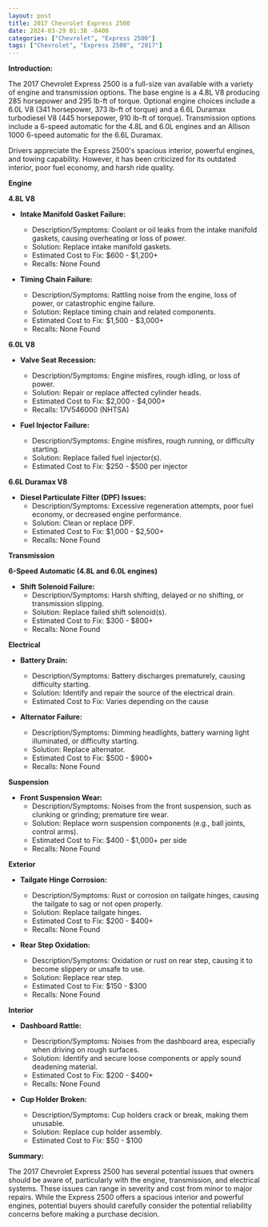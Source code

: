 ```yaml
---
layout: post
title: 2017 Chevrolet Express 2500
date: 2024-03-29 01:38 -0400
categories: ["Chevrolet", "Express 2500"]
tags: ["Chevrolet", "Express 2500", "2017"]
---
```

**Introduction:**

The 2017 Chevrolet Express 2500 is a full-size van available with a variety of engine and transmission options. The base engine is a 4.8L V8 producing 285 horsepower and 295 lb-ft of torque. Optional engine choices include a 6.0L V8 (341 horsepower, 373 lb-ft of torque) and a 6.6L Duramax turbodiesel V8 (445 horsepower, 910 lb-ft of torque). Transmission options include a 6-speed automatic for the 4.8L and 6.0L engines and an Allison 1000 6-speed automatic for the 6.6L Duramax.

Drivers appreciate the Express 2500's spacious interior, powerful engines, and towing capability. However, it has been criticized for its outdated interior, poor fuel economy, and harsh ride quality.

**Engine**

**4.8L V8**

* **Intake Manifold Gasket Failure:**
    * Description/Symptoms: Coolant or oil leaks from the intake manifold gaskets, causing overheating or loss of power.
    * Solution: Replace intake manifold gaskets.
    * Estimated Cost to Fix: $600 - $1,200+
    * Recalls: None Found

* **Timing Chain Failure:**
    * Description/Symptoms: Rattling noise from the engine, loss of power, or catastrophic engine failure.
    * Solution: Replace timing chain and related components.
    * Estimated Cost to Fix: $1,500 - $3,000+
    * Recalls: None Found

**6.0L V8**

* **Valve Seat Recession:**
    * Description/Symptoms: Engine misfires, rough idling, or loss of power.
    * Solution: Repair or replace affected cylinder heads.
    * Estimated Cost to Fix: $2,000 - $4,000+
    * Recalls: 17V546000 (NHTSA)

* **Fuel Injector Failure:**
    * Description/Symptoms: Engine misfires, rough running, or difficulty starting.
    * Solution: Replace failed fuel injector(s).
    * Estimated Cost to Fix: $250 - $500 per injector

**6.6L Duramax V8**

* **Diesel Particulate Filter (DPF) Issues:**
    * Description/Symptoms: Excessive regeneration attempts, poor fuel economy, or decreased engine performance.
    * Solution: Clean or replace DPF.
    * Estimated Cost to Fix: $1,000 - $2,500+
    * Recalls: None Found

**Transmission**

**6-Speed Automatic (4.8L and 6.0L engines)**

* **Shift Solenoid Failure:**
    * Description/Symptoms: Harsh shifting, delayed or no shifting, or transmission slipping.
    * Solution: Replace failed shift solenoid(s).
    * Estimated Cost to Fix: $300 - $800+
    * Recalls: None Found


**Electrical**

* **Battery Drain:**
    * Description/Symptoms: Battery discharges prematurely, causing difficulty starting.
    * Solution: Identify and repair the source of the electrical drain.
    * Estimated Cost to Fix: Varies depending on the cause

* **Alternator Failure:**
    * Description/Symptoms: Dimming headlights, battery warning light illuminated, or difficulty starting.
    * Solution: Replace alternator.
    * Estimated Cost to Fix: $500 - $900+
    * Recalls: None Found

**Suspension**

* **Front Suspension Wear:**
    * Description/Symptoms: Noises from the front suspension, such as clunking or grinding; premature tire wear.
    * Solution: Replace worn suspension components (e.g., ball joints, control arms).
    * Estimated Cost to Fix: $400 - $1,000+ per side
    * Recalls: None Found

**Exterior**

* **Tailgate Hinge Corrosion:**
    * Description/Symptoms: Rust or corrosion on tailgate hinges, causing the tailgate to sag or not open properly.
    * Solution: Replace tailgate hinges.
    * Estimated Cost to Fix: $200 - $400+
    * Recalls: None Found

* **Rear Step Oxidation:**
    * Description/Symptoms: Oxidation or rust on rear step, causing it to become slippery or unsafe to use.
    * Solution: Replace rear step.
    * Estimated Cost to Fix: $150 - $300
    * Recalls: None Found

**Interior**

* **Dashboard Rattle:**
    * Description/Symptoms: Noises from the dashboard area, especially when driving on rough surfaces.
    * Solution: Identify and secure loose components or apply sound deadening material.
    * Estimated Cost to Fix: $200 - $400+
    * Recalls: None Found

* **Cup Holder Broken:**
    * Description/Symptoms: Cup holders crack or break, making them unusable.
    * Solution: Replace cup holder assembly.
    * Estimated Cost to Fix: $50 - $100

**Summary:**

The 2017 Chevrolet Express 2500 has several potential issues that owners should be aware of, particularly with the engine, transmission, and electrical systems. These issues can range in severity and cost from minor to major repairs. While the Express 2500 offers a spacious interior and powerful engines, potential buyers should carefully consider the potential reliability concerns before making a purchase decision.
